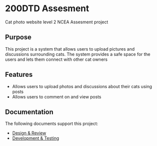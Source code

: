 # 200DTD Assesment

Cat photo website level 2 NCEA Assesment project

## Purpose

This project is a system that allows users to upload pictures and discussions surrounding cats. The system provides a safe space for the users and lets them connect with other cat owners

## Features

- Allows users to upload photos and discussions about their cats using posts
- Allows users to comment on and view posts


## Documentation

The following documents support this project:

- [Design & Review](Design.md)
- [Development & Testing](Development.md)

